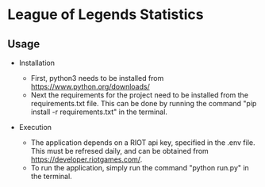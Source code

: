 # League of Legends Statistics

## Usage

* Installation
  - First, python3 needs to be installed from https://www.python.org/downloads/
  - Next the requirements for the project need to be installed from the requirements.txt file. This can be done by running the command "pip install -r requirements.txt" in the terminal.

* Execution
  - The application depends on a RIOT api key, specified in the .env file. This must be refresed daily, and can be obtained from https://developer.riotgames.com/.
  - To run the application, simply run the command "python run.py" in the terminal.
